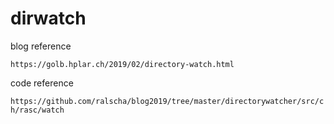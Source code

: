 # dirwatch

blog reference

`https://golb.hplar.ch/2019/02/directory-watch.html`

code reference

`https://github.com/ralscha/blog2019/tree/master/directorywatcher/src/ch/rasc/watch`
